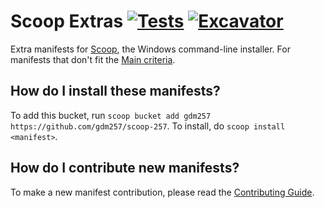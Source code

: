 # Scoop Extras [![Tests](https://github.com/ScoopInstaller/Extras/actions/workflows/ci.yml/badge.svg)](https://github.com/ScoopInstaller/Extras/actions/workflows/ci.yml) [![Excavator](https://github.com/ScoopInstaller/Extras/actions/workflows/excavator.yml/badge.svg)](https://github.com/ScoopInstaller/Extras/actions/workflows/excavator.yml)

Extra manifests for [Scoop](https://scoop.sh), the Windows command-line installer. For manifests that don't fit the [Main criteria](https://github.com/ScoopInstaller/Scoop/wiki/Criteria-for-including-apps-in-the-main-bucket).

How do I install these manifests?
---------------------------------

To add this bucket, run `scoop bucket add gdm257 https://github.com/gdm257/scoop-257`. To install, do `scoop install <manifest>`.

How do I contribute new manifests?
----------------------------------

To make a new manifest contribution, please read the [Contributing Guide](https://github.com/ScoopInstaller/.github/blob/main/.github/CONTRIBUTING.md).

